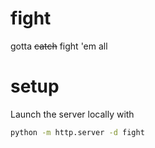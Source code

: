 # fight
gotta ~~catch~~ fight 'em all

# setup

Launch the server locally with
```bash
python -m http.server -d fight
```
